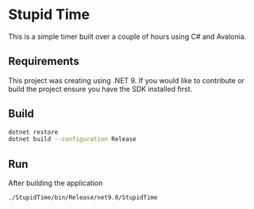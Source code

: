 # Stupid Time

This is a simple timer built over a couple of hours using C# and Avalonia.

## Requirements
This project was creating using .NET 9. 
If you would like to contribute or build the project ensure you have the SDK installed first.

## Build

```bash
dotnet restore
dotnet build --configuration Release
```

## Run
After building the application
```bash
./StupidTime/bin/Release/net9.0/StupidTime
```